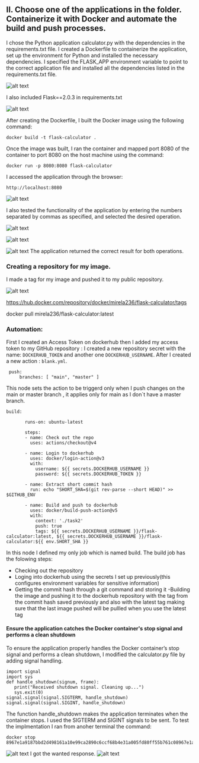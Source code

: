  ## II. Choose one of the applications in the folder. Containerize it with Docker and automate the build and push processes.  

 I chose the Python application calculator.py with the dependencies in the requirements.txt file.
 I created a Dockerfile to containerize the application, set up the environment for Python and installed the necessary dependencies.
 I specified the FLASK_APP environment variable to point to the correct application file
 and installed all the dependencies listed in the requirements.txt file.

 ![alt text](image-1.png)

 I also included Flask==2.0.3 in requirements.txt

 ![alt text](image-2.png)

 After creating the Dockerfile, I built the Docker image using the following command:
 ```
 docker build -t flask-calculator .
 ```
 Once the image was built, I ran the container and mapped port 8080 of the container to port 8080 on the host machine using the command:
 ```
 docker run -p 8080:8080 flask-calculator
 ```
 I accessed the application through the browser: 
 ```
 http://localhost:8080
 ```
 ![alt text](image-3.png)

 I also tested the functionality of the application by entering the numbers separated by commas as specified, and selected the desired operation.

 ![alt text](t2.2.png)

 ![alt text](image-4.png)
 
 ![alt text](image-5.png)
 The application returned the correct result for both operations.

 ### Creating a repository for my image.
 I made a tag for my image and pushed it to my public repository.

 ![alt text](image-6.png)

 https://hub.docker.com/repository/docker/mirela236/flask-calculator/tags

 docker pull mirela236/flask-calculator:latest

 ### Automation: 
 First I created an Access Token on dockerhub then I added my access token to my GitHub repository : I created a new repository secret with the name: ```DOCKERHUB_TOKEN``` and another one ```DOCKERHUB_USERNAME```.
 After I created a new action : ```blank.yml```.
   
 
 ```on:
  push:
      branches: [ "main", "master" ]
 ```
 This node sets the action to be triggerd only when I push changes on the main or master branch , it applies only for main as I don`t have a master branch. 
 ```
 build:

        runs-on: ubuntu-latest

        steps:
        - name: Check out the repo
          uses: actions/checkout@v4

        - name: Login to dockerhub
          uses: docker/login-action@v3
          with:
            username: ${{ secrets.DOCKERHUB_USERNAME }}
            password: ${{ secrets.DOCKERHUB_TOKEN }}
       
        - name: Extract short commit hash
          run: echo "SHORT_SHA=$(git rev-parse --short HEAD)" >> $GITHUB_ENV

        - name: Build and push to dockerhub
          uses: docker/build-push-action@v5
          with:
            context: './task2'
            push: true
            tags: ${{ secrets.DOCKERHUB_USERNAME }}/flask-calculator:latest, ${{ secrets.DOCKERHUB_USERNAME }}/flask-calculator:${{ env.SHORT_SHA }}
 
 ```
 In this node I defined my only job which is named build. The build job has the folowing steps:

 - Checking out the repository
 - Loging into dockerhub using the secrets I set up previously(this configures environment variables for sensitive information)
 - Getting the commit hash through a git command and storing it 
 -Building the image and pushing it to the dockerhub repository with the tag from the commit hash saved previously and also with the latest tag making sure that the last image pushed will be pullled when you use the latest tag

 #### Ensure the application catches the Docker container's stop signal and performs a clean shutdown    

 To ensure the application properly handles the Docker container’s stop signal and performs a clean shutdown, I modified the calculator.py file by adding signal handling.
 ```
 import signal
 import sys
 def handle_shutdown(signum, frame):
    print("Received shutdown signal. Cleaning up...")
    sys.exit(0)
 signal.signal(signal.SIGTERM, handle_shutdown)
 signal.signal(signal.SIGINT, handle_shutdown)
 ```
 The function handle_shutdown makes the application terminates when the container stops.
 I used the SIGTERM and SIGINT signals to be sent. 
 To test the implmentation I ran from anoher terminal the command: 
 ```
 docker stop 8967e1a9187bbd2d498161a10e99ca2890c6ccf68b4e31a005fd80ff55b761c08967e1a9187bbd2d498161a10e99ca2890c6ccf68b4e31a005fd80ff55b761c0
 ```
 ![alt text](image-7.png)
 I got the wanted response.
 ![alt text](image-8.png)
